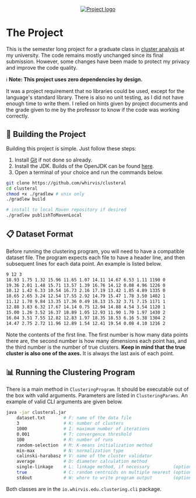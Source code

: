 <div style="text-align: center;">
  <a href="https://commons.wikimedia.org/wiki/File:Polarlicht_2_kmeans_16_large.png">
    <img src="https://i.imgur.com/I17fXM9.png" alt="Project logo"
        title="The aurora borealis, after running k-means clustering with k = 16"/></a>
</div>

# The Project

This is the semester long project for a graduate class in
[cluster analysis](https://en.wikipedia.org/wiki/Cluster_analysis) at my
university. The code remains mostly unchanged since its final submission.
However, some changes have been made to protect my privacy and improve the
code quality.

ℹ️ **Note: This project uses zero dependencies by design.**

It was a project requirement that no libraries could be used, except for
the language's standard library. There is also no unit testing, as I did
not have enough time to write them. I relied on hints given by project
documents and the grade given to me by the professor to know if the code
was working correctly.

## 🧮 Building the Project

Building this project is simple. Just follow these steps:

1. Install [Git](https://git-scm.com/) if not done so already. 
2. Install the JDK. Builds of the OpenJDK can be found [here](https://adoptium.net/).
3. Open a terminal of your choice and run the commands below.

```bash
git clone https://github.com/whirvis/clusteral
cd clusteral
chmod +x ./gradlew # unix only
./gradlew build

# install to local Maven repository if desired
./gradlew publishToMavenLocal
```

## 📋 Dataset Format

Before running the clustering program, you will need to have a compatible
dataset file. The program expects each file to have a header line, and then
subsequent lines for each data point. An example is listed below.

```txt
9 12 3
18.93 1.75 1.32 15.96 11.65 1.07 14.11 14.67 6.53 1.11 1190 0
19.36 2.01 1.48 15.71 13.57 1.39 16.76 14.12 0.08 4.96 1226 0
10.12 1.42 6.33 10.54 16.73 2.16 17.19 13.42 1.85 4.89 1335 0
18.65 2.65 3.24 12.54 17.55 2.92 14.79 15.47 1.78 3.50 1402 1
11.12 1.70 9.84 13.35 17.36 0.49 18.13 15.32 3.71 7.15 1171 1
12.88 3.83 6.32 17.67 14.14 0.75 12.94 14.88 4.54 3.54 1120 1
15.00 1.26 3.52 16.37 18.89 1.05 12.93 11.90 1.70 1.97 1430 2
16.04 3.51 7.55 12.82 12.83 1.97 18.35 18.53 6.16 5.38 1304 2
14.47 2.75 2.72 11.96 12.89 1.54 12.41 19.54 0.08 4.10 1216 2
```

Note the contents of the first line. The first number is how many data
points there are, the second number is how many dimensions each point has,
and the third number is the number of true clusters. **Keep in mind that
the true cluster is also one of the axes.** It is always the last axis of
each point.

## 📊 Running the Clustering Program

There is a main method in `ClusteringProgram`. It should be executable out
of the box with valid arguments. Parameters are listed in `ClusteringParams`.
An example of valid CLI arguments are given below.

```bash
java -jar clusteral.jar                                                    \
    dataset.txt       # F: name of the data file                           \
    3                 # K: number of clusters                              \
    1000              # I: maximum number of iterations                    \
    0.001             # T: convergence threshold                           \
    100               # R: number of runs                                  \
    random-selection  # M: K-means initialization method                   \
    min-max           # N: normalization type                              \
    calinski-harabasz # V: name of the cluster validator                   \
    average           # D: diameter calculation method                     \
    single-linkage    # L: linkage method, if necessary         (optional) \
    true              # C: random centroids on multiple nearest (optional) \
    stdout            # W: where to write program output        (optional)
```

Both classes are in the `io.whirvis.edu.clustering.cli` package.
